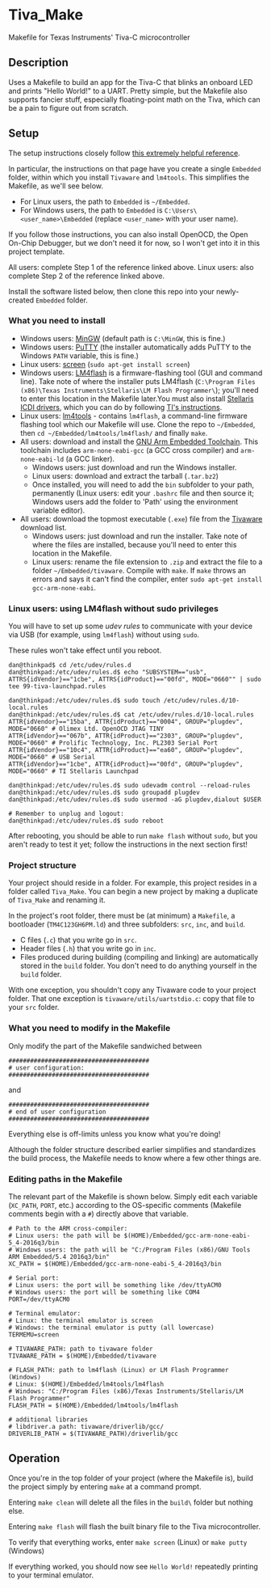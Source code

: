# Tiva_Make
Makefile for Texas Instruments' Tiva-C microcontroller

## Description
Uses a Makefile to build an app for the Tiva-C that blinks an onboard LED and prints "Hello World!" to a UART.
Pretty simple, but the Makefile also supports fancier stuff, especially floating-point math on the Tiva, which can be a pain to figure out from scratch.

## Setup
The setup instructions closely follow [this extremely helpful reference](http://chrisrm.com/howto-develop-on-the-ti-tiva-launchpad-using-linux/).

In particular, the instructions on that page have you create a single `Embedded` folder, within which you install `Tivaware` and `lm4tools`. This simplifies the Makefile, as we'll see below.
* For Linux users, the path to `Embedded` is `~/Embedded`.
* For Windows users, the path to `Embedded` is `C:\Users\<user_name>\Embedded` (replace `<user_name>` with your user name).

If you follow those instructions, you can also install OpenOCD, the Open On-Chip Debugger, but we don't need it for now, so I won't get into it in this project template.

All users: complete Step 1 of the reference linked above.
Linux users: also complete Step 2 of the reference linked above.

Install the software listed below, then clone this repo into your newly-created `Embedded` folder.
### What you need to install
* Windows users: [MinGW](http://www.mingw.org/) (default path is `C:\MinGW`, this is fine.)
* Windows users: [PuTTY](https://www.chiark.greenend.org.uk/~sgtatham/putty/) (the installer automatically adds PuTTY to the Windows `PATH` variable, this is fine.)
* Linux users: [screen](https://help.ubuntu.com/community/Screen) (`sudo apt-get install screen`)
* Windows users: [LM4flash](http://www.ti.com/tool/LMFLASHPROGRAMMER) is a firmware-flashing tool (GUI and command line). Take note of where the installer puts LM4flash (`C:\Program Files (x86)\Texas Instruments\Stellaris\LM Flash Programmer\`); you'll need to enter this location in the Makefile later.You must also install [Stellaris ICDI drivers](http://www.ti.com/tool/STELLARIS_ICDI_DRIVERS), which you can do by following [TI's instructions](http://www.ti.com/tool/STELLARIS_ICDI_DRIVERS).
* Linux users: [lm4tools](https://github.com/utzig/lm4tools) - contains `lm4flash`, a command-line firmware flashing tool which our Makefile will use. Clone the repo to `~/Embedded`, then `cd ~/Embedded/lm4tools/lm4flash/` and finally `make`.
* All users: download and install the [GNU Arm Embedded Toolchain](https://launchpad.net/gcc-arm-embedded/+download).
This toolchain includes `arm-none-eabi-gcc` (a GCC cross compiler) and `arm-none-eabi-ld` (a GCC linker).
    * Windows users: just download and run the Windows installer.
    * Linux users: download and extract the tarball (`.tar.bz2`)
    * Once installed, you will need to add the `bin` subfolder to your path, permanently (Linux users: edit your `.bashrc` file and then source it; Windows users add the folder to 'Path' using the environment variable editor).
* All users: download the topmost executable (`.exe`) file from the [Tivaware](http://software-dl.ti.com/tiva-c/SW-TM4C/latest/index_FDS.html) download list.
    * Windows users: just download and run the installer. Take note of where the files are installed, because you'll need to enter this location in the Makefile.
    * Linux users: rename the file extension to `.zip` and extract the file to a folder `~/Embedded/tivaware`. Compile with `make`. If `make` throws an errors and says it can't find the compiler, enter `sudo apt-get install gcc-arm-none-eabi`.

### Linux users: using LM4flash without sudo privileges
You will have to set up some _udev rules_ to communicate with your device via USB (for example, using `lm4flash`) without using `sudo`.

These rules won't take effect until you reboot.
```console
dan@thinkpad$ cd /etc/udev/rules.d
dan@thinkpad:/etc/udev/rules.d$ echo "SUBSYSTEM=="usb", ATTRS{idVendor}=="1cbe", ATTRS{idProduct}=="00fd", MODE="0660"" | sudo tee 99-tiva-launchpad.rules

dan@thinkpad:/etc/udev/rules.d$ sudo touch /etc/udev/rules.d/10-local.rules
dan@thinkpad:/etc/udev/rules.d$ cat /etc/udev/rules.d/10-local.rules
ATTR{idVendor}=="15ba", ATTR{idProduct}=="0004", GROUP="plugdev", MODE="0660" # Olimex Ltd. OpenOCD JTAG TINY
ATTR{idVendor}=="067b", ATTR{idProduct}=="2303", GROUP="plugdev", MODE="0660" # Prolific Technology, Inc. PL2303 Serial Port
ATTR{idVendor}=="10c4", ATTR{idProduct}=="ea60", GROUP="plugdev", MODE="0660" # USB Serial
ATTR{idVendor}=="1cbe", ATTR{idProduct}=="00fd", GROUP="plugdev", MODE="0660" # TI Stellaris Launchpad

dan@thinkpad:/etc/udev/rules.d$ sudo udevadm control --reload-rules
dan@thinkpad:/etc/udev/rules.d$ sudo groupadd plugdev
dan@thinkpad:/etc/udev/rules.d$ sudo usermod -aG plugdev,dialout $USER

# Remember to unplug and logout:
dan@thinkpad:/etc/udev/rules.d$ sudo reboot
```

After rebooting, you should be able to run `make flash` without `sudo`, but you aren't ready to test it yet; follow the instructions in the next section first!

### Project structure
Your project should reside in a folder.
For example, this project resides in a folder called `Tiva_Make`.
You can begin a new project by making a duplicate of `Tiva_Make` and renaming it.

In the project's root folder, there must be (at minimum) a `Makefile`, a bootloader (`TM4C123GH6PM.ld`) and three subfolders: `src`, `inc`, and `build`.
* C files (`.c`) that you write go in `src`.
* Header files (`.h`) that you write go in `inc`.
* Files produced during building (compiling and linking) are automatically stored in the `build` folder. You don't need to do anything yourself in the `build` folder.

With one exception, you shouldn't copy any Tivaware code to your project folder.
That one exception is `tivaware/utils/uartstdio.c`: copy that file to your `src` folder.

### What you need to modify in the Makefile
Only modify the part of the Makefile sandwiched between
```make
#######################################
# user configuration:
#######################################
```
and
```make
#######################################
# end of user configuration
#######################################
```
Everything else is off-limits unless you know what you're doing!

Although the folder structure described earlier simplifies and standardizes the build process, the Makefile needs to know where a few other things are.
### Editing paths in the Makefile
The relevant part of the Makefile is shown below.
Simply edit each variable (`XC_PATH`, `PORT`, etc.) according to the OS-specific comments (Makefile comments begin with a `#`) directly above that variable.
```make
# Path to the ARM cross-compiler:
# Linux users: the path will be $(HOME)/Embedded/gcc-arm-none-eabi-5_4-2016q3/bin
# Windows users: the path will be "C:/Program Files (x86)/GNU Tools ARM Embedded/5.4 2016q3/bin"
XC_PATH = $(HOME)/Embedded/gcc-arm-none-eabi-5_4-2016q3/bin

# Serial port:
# Linux users: the port will be something like /dev/ttyACM0
# Windows users: the port will be something like COM4
PORT=/dev/ttyACM0

# Terminal emulator:
# Linux: the terminal emulator is screen
# Windows: the terminal emulator is putty (all lowercase)
TERMEMU=screen

# TIVAWARE_PATH: path to tivaware folder
TIVAWARE_PATH = $(HOME)/Embedded/tivaware

# FLASH_PATH: path to lm4flash (Linux) or LM Flash Programmer (Windows)
# Linux: $(HOME)/Embedded/lm4tools/lm4flash
# Windows: "C:/Program Files (x86)/Texas Instruments/Stellaris/LM Flash Programmer"
FLASH_PATH = $(HOME)/Embedded/lm4tools/lm4flash

# additional libraries
# libdriver.a path: tivaware/driverlib/gcc/
DRIVERLIB_PATH = $(TIVAWARE_PATH)/driverlib/gcc
```

## Operation
Once you're in the top folder of your project (where the Makefile is), build the project simply by entering `make` at a command prompt.

Entering `make clean` will delete all the files in the `build\` folder but nothing else.

Entering `make flash` will flash the built binary file to the Tiva microcontroller.

To verify that everything works, enter `make screen` (Linux) or `make putty` (Windows)

If everything worked, you should now see `Hello World!` repeatedly printing to your terminal emulator.
